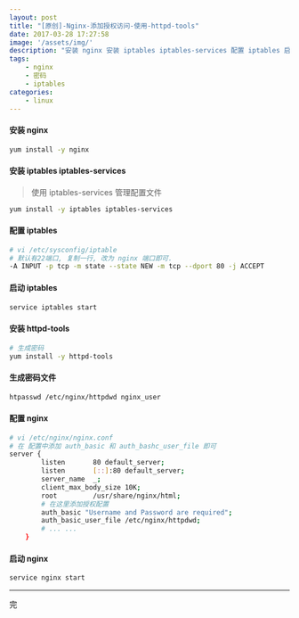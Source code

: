 ```yaml
---
layout: post
title: "[原创]-Nginx-添加授权访问-使用-httpd-tools"
date: 2017-03-28 17:27:58
image: '/assets/img/'
description: "安装 nginx 安装 iptables iptables-services 配置 iptables 启动 iptables 安装 httpd-tools 生成密码文件 配置 nginx 启动 nginx安装 nginxyum install -y nginx安装 iptables iptables-services 使用 iptables-services 管理配置文件 yum install"
tags:
    - nginx
    - 密码
    - iptables
categories:
    - linux
---
```



#### 安装 nginx

``` bash
yum install -y nginx
```

#### 安装 iptables iptables-services
> 使用 iptables-services 管理配置文件

``` bash
yum install -y iptables iptables-services
```

#### 配置 iptables

``` bash
# vi /etc/sysconfig/iptable
# 默认有22端口, 复制一行, 改为 nginx 端口即可.
-A INPUT -p tcp -m state --state NEW -m tcp --dport 80 -j ACCEPT
```

#### 启动 iptables
``` bash
service iptables start
```

#### 安装 httpd-tools

``` bash
# 生成密码
yum install -y httpd-tools
```

#### 生成密码文件

``` bash
htpasswd /etc/nginx/httpdwd nginx_user
```

#### 配置 nginx

```  bash
# vi /etc/nginx/nginx.conf
# 在 配置中添加 auth_basic 和 auth_bashc_user_file 即可
server {
        listen       80 default_server;
        listen       [::]:80 default_server;
        server_name  _;
        client_max_body_size 10K;
        root         /usr/share/nginx/html;
        # 在这里添加授权配置
        auth_basic "Username and Password are required";
        auth_basic_user_file /etc/nginx/httpdwd;
        # ... ...
    }
```

#### 启动 nginx

``` bash
service nginx start
```

---
 完
